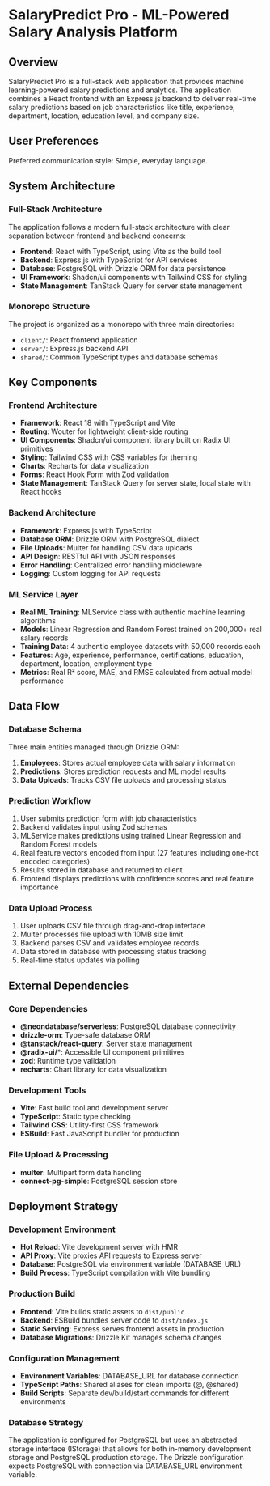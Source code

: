 # SalaryPredict Pro - ML-Powered Salary Analysis Platform

## Overview

SalaryPredict Pro is a full-stack web application that provides machine learning-powered salary predictions and analytics. The application combines a React frontend with an Express.js backend to deliver real-time salary predictions based on job characteristics like title, experience, department, location, education level, and company size.

## User Preferences

Preferred communication style: Simple, everyday language.

## System Architecture

### Full-Stack Architecture
The application follows a modern full-stack architecture with clear separation between frontend and backend concerns:

- **Frontend**: React with TypeScript, using Vite as the build tool
- **Backend**: Express.js with TypeScript for API services
- **Database**: PostgreSQL with Drizzle ORM for data persistence
- **UI Framework**: Shadcn/ui components with Tailwind CSS for styling
- **State Management**: TanStack Query for server state management

### Monorepo Structure
The project is organized as a monorepo with three main directories:
- `client/`: React frontend application
- `server/`: Express.js backend API
- `shared/`: Common TypeScript types and database schemas

## Key Components

### Frontend Architecture
- **Framework**: React 18 with TypeScript and Vite
- **Routing**: Wouter for lightweight client-side routing
- **UI Components**: Shadcn/ui component library built on Radix UI primitives
- **Styling**: Tailwind CSS with CSS variables for theming
- **Charts**: Recharts for data visualization
- **Forms**: React Hook Form with Zod validation
- **State Management**: TanStack Query for server state, local state with React hooks

### Backend Architecture
- **Framework**: Express.js with TypeScript
- **Database ORM**: Drizzle ORM with PostgreSQL dialect
- **File Uploads**: Multer for handling CSV data uploads
- **API Design**: RESTful API with JSON responses
- **Error Handling**: Centralized error handling middleware
- **Logging**: Custom logging for API requests

### ML Service Layer
- **Real ML Training**: MLService class with authentic machine learning algorithms
- **Models**: Linear Regression and Random Forest trained on 200,000+ real salary records
- **Training Data**: 4 authentic employee datasets with 50,000 records each
- **Features**: Age, experience, performance, certifications, education, department, location, employment type
- **Metrics**: Real R² score, MAE, and RMSE calculated from actual model performance

## Data Flow

### Database Schema
Three main entities managed through Drizzle ORM:
1. **Employees**: Stores actual employee data with salary information
2. **Predictions**: Stores prediction requests and ML model results
3. **Data Uploads**: Tracks CSV file uploads and processing status

### Prediction Workflow
1. User submits prediction form with job characteristics
2. Backend validates input using Zod schemas
3. MLService makes predictions using trained Linear Regression and Random Forest models
4. Real feature vectors encoded from input (27 features including one-hot encoded categories)
5. Results stored in database and returned to client
6. Frontend displays predictions with confidence scores and real feature importance

### Data Upload Process
1. User uploads CSV file through drag-and-drop interface
2. Multer processes file upload with 10MB size limit
3. Backend parses CSV and validates employee records
4. Data stored in database with processing status tracking
5. Real-time status updates via polling

## External Dependencies

### Core Dependencies
- **@neondatabase/serverless**: PostgreSQL database connectivity
- **drizzle-orm**: Type-safe database ORM
- **@tanstack/react-query**: Server state management
- **@radix-ui/***: Accessible UI component primitives
- **zod**: Runtime type validation
- **recharts**: Chart library for data visualization

### Development Tools
- **Vite**: Fast build tool and development server
- **TypeScript**: Static type checking
- **Tailwind CSS**: Utility-first CSS framework
- **ESBuild**: Fast JavaScript bundler for production

### File Upload & Processing
- **multer**: Multipart form data handling
- **connect-pg-simple**: PostgreSQL session store

## Deployment Strategy

### Development Environment
- **Hot Reload**: Vite development server with HMR
- **API Proxy**: Vite proxies API requests to Express server
- **Database**: PostgreSQL via environment variable (DATABASE_URL)
- **Build Process**: TypeScript compilation with Vite bundling

### Production Build
- **Frontend**: Vite builds static assets to `dist/public`
- **Backend**: ESBuild bundles server code to `dist/index.js`
- **Static Serving**: Express serves frontend assets in production
- **Database Migrations**: Drizzle Kit manages schema changes

### Configuration Management
- **Environment Variables**: DATABASE_URL for database connection
- **TypeScript Paths**: Shared aliases for clean imports (@, @shared)
- **Build Scripts**: Separate dev/build/start commands for different environments

### Database Strategy
The application is configured for PostgreSQL but uses an abstracted storage interface (IStorage) that allows for both in-memory development storage and PostgreSQL production storage. The Drizzle configuration expects PostgreSQL with connection via DATABASE_URL environment variable.